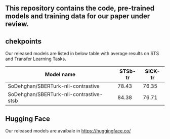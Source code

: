## This repository contains the code, pre-trained models and training data for our paper under review.

## chekpoints
Our released models are listed in below table with average results on STS and Transfer Learning Tasks. 

| Model name                                 |   STSb-tr   |   SICK-tr  |
| --------------------------------------     | ----------- | ---------- |
| SoDehghan/SBERTurk-nli-contrastive         |    78.43    |    76.35   |
| SoDehghan/SBERTurk-nli-contrastive-stsb    |    84.38    |    76.71   |

## Hugging Face
Our released models are avaibale in https://huggingface.co/

